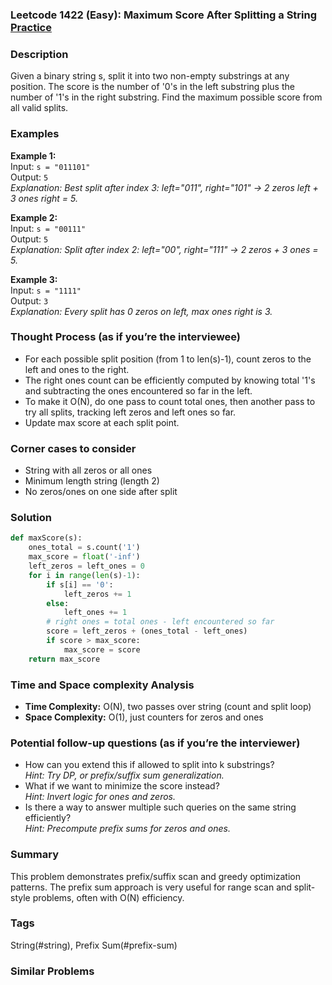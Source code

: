 ### Leetcode 1422 (Easy): Maximum Score After Splitting a String [Practice](https://leetcode.com/problems/maximum-score-after-splitting-a-string)

### Description  
Given a binary string s, split it into two non-empty substrings at any position. The score is the number of '0's in the left substring plus the number of '1's in the right substring. Find the maximum possible score from all valid splits.

### Examples  
**Example 1:**  
Input: `s = "011101"`  
Output: `5`  
*Explanation: Best split after index 3: left="011", right="101" → 2 zeros left + 3 ones right = 5.*

**Example 2:**  
Input: `s = "00111"`  
Output: `5`  
*Explanation: Split after index 2: left="00", right="111" → 2 zeros + 3 ones = 5.*

**Example 3:**  
Input: `s = "1111"`  
Output: `3`  
*Explanation: Every split has 0 zeros on left, max ones right is 3.*

### Thought Process (as if you’re the interviewee)  
- For each possible split position (from 1 to len(s)-1), count zeros to the left and ones to the right.
- The right ones count can be efficiently computed by knowing total '1's and subtracting the ones encountered so far in the left.
- To make it O(N), do one pass to count total ones, then another pass to try all splits, tracking left zeros and left ones so far.
- Update max score at each split point.

### Corner cases to consider  
- String with all zeros or all ones
- Minimum length string (length 2)
- No zeros/ones on one side after split

### Solution

```python
def maxScore(s):
    ones_total = s.count('1')
    max_score = float('-inf')
    left_zeros = left_ones = 0
    for i in range(len(s)-1):
        if s[i] == '0':
            left_zeros += 1
        else:
            left_ones += 1
        # right ones = total ones - left encountered so far
        score = left_zeros + (ones_total - left_ones)
        if score > max_score:
            max_score = score
    return max_score
```

### Time and Space complexity Analysis  
- **Time Complexity:** O(N), two passes over string (count and split loop)
- **Space Complexity:** O(1), just counters for zeros and ones

### Potential follow-up questions (as if you’re the interviewer)  
- How can you extend this if allowed to split into k substrings?  
  *Hint: Try DP, or prefix/suffix sum generalization.*
- What if we want to minimize the score instead?  
  *Hint: Invert logic for ones and zeros.*
- Is there a way to answer multiple such queries on the same string efficiently?  
  *Hint: Precompute prefix sums for zeros and ones.*

### Summary
This problem demonstrates prefix/suffix scan and greedy optimization patterns. The prefix sum approach is very useful for range scan and split-style problems, often with O(N) efficiency.

### Tags
String(#string), Prefix Sum(#prefix-sum)

### Similar Problems
